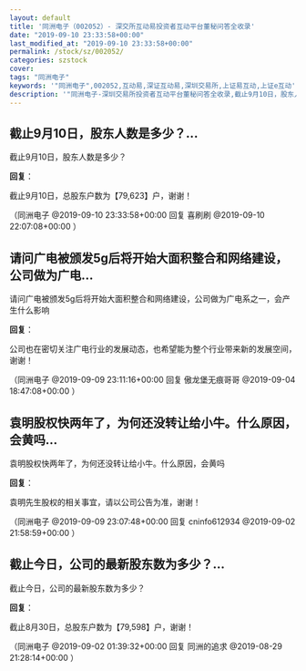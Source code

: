 ```yaml
---
layout: default
title: '同洲电子（002052）- 深交所互动易投资者互动平台董秘问答全收录'
date: "2019-09-10 23:33:58+00:00"
last_modified_at: "2019-09-10 23:33:58+00:00"
permalink: /stock/sz/002052/
categories: szstock
cover: 
tags: "同洲电子"
keywords: '"同洲电子",002052,互动易,深证互动易,深圳交易所,上证易互动,上证e互动'
description: '"同洲电子-深圳交易所投资者互动平台董秘问答全收录,截止9月10日，股东人数是多少？"'
---
```


## 截止9月10日，股东人数是多少？...

截止9月10日，股东人数是多少？

**回复**：

截止9月10日，总股东户数为【79,623】户，谢谢！ 

（同洲电子  @2019-09-10 23:33:58+00:00 回复 喜刷刷  @2019-09-10 22:07:08+00:00 ）

## 请问广电被颁发5g后将开始大面积整合和网络建设，公司做为广电...

请问广电被颁发5g后将开始大面积整合和网络建设，公司做为广电系之一，会产生什么影响

**回复**：

公司也在密切关注广电行业的发展动态，也希望能为整个行业带来新的发展空间，谢谢！ 

（同洲电子  @2019-09-09 23:11:16+00:00 回复 傲龙堡无痕哥哥  @2019-09-04 18:47:08+00:00 ）

## 袁明股权快两年了，为何还没转让给小牛。什么原因，会黄吗...

袁明股权快两年了，为何还没转让给小牛。什么原因，会黄吗

**回复**：

袁明先生股权的相关事宜，请以公司公告为准，谢谢！ 

（同洲电子  @2019-09-09 23:07:48+00:00 回复 cninfo612934  @2019-09-02 21:58:59+00:00 ）

## 截止今日，公司的最新股东数为多少？...

截止今日，公司的最新股东数为多少？

**回复**：

截止8月30日，总股东户数为【79,598】户，谢谢！ 

（同洲电子  @2019-09-02 01:39:32+00:00 回复 同洲的追求  @2019-08-29 21:28:14+00:00 ）

